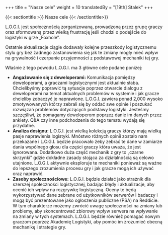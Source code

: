 +++
title = "Nasze cele"
weight = 10
translatedBy = "[19th] Stalek"
+++

{{< sectiontitle >}} Nasze cele {{< /sectiontitle>}}

L.O.G.I. jest społecznością zorganizowaną, prowadzoną przez grupę graczy oraz sformowaną przez wielką frustrację jeśli chodzi o podejście do logistyki w grze „Foxhole”.

Ostatnie aktualizacje ciągle dodawały kolejne przeszkody  logistycznemu stylu gry bez żadnego zastanowienia się jak te zmiany mogły mieć wpływ na grywalność i czerpanie przyjemności z podstawowej mechaniki tej gry.

Właśnie z tego powodu L.O.G.I. ma 3 główne cele podane poniżej:

* **Angażowanie się z deweloperami:** Komunikacja pomiędzy deweloperami, a graczami logistycznymi jest aktualnie słaba. Chcielibyśmy poprawić tą sytuacje poprzez otwarcie dialogu z deweloperami na temat aktualnych problemów w systemie i jak gracze chcieliby zobaczyć je naprawione. L.O.G.I. zawiera ponad 2,000 wysoko zmotywowanych którzy zebrali się by oddać swe opinie i poszukać rozwiązań problemów dotyczących podstawy logistyki. Jesteśmy szczęśliwi, że pomagamy deweloperom poprzez danie im danych przez ankiety. Q&A czy inne podchodzenia do tego tematu wydają się przydatne.
* **Analiza designu:** L.O.G.I. jest wielką kolekcją graczy którzy mają wielką pasje naprawienia logistyki. Mnóstwo różnych opinii zostało nam przekazane i L.O.G.I. będzie pracowało żeby zebrać te dane w zamiarze dania wspólnego głosu dla części graczy która uważa, że jest ignorowana. Dodatkowo duża część mechanik z gry to „czarne skrzynki”  gdzie dokładne zasady stojąca za działalnością są celowo utajnione. L.O.G.I. aktywnie eksploruje te mechaniki ponieważ są ważne do lepszego zrozumienia procesu gry i jak gracze mogą ich używać oraz naprawić.
* **Zasoby społecznościowe:** L.O.G.I. będzie działać jako strażnik dla szerszej społeczności logistycznej, badając błędy i aktualizacje, aby ocenić ich wpływ na rozgrywkę logistyczną. Oceny te będą wykorzystywać dane zebrane od użytkowników serwerów i badaczy i mogą być prezentowane jako ogłoszenia  publiczne  (PSA) na Reddicie. W tym charakterze możemy zwrócić uwagę społeczności na zmiany lub problemy, aby skoncentrować zbiorowy wpływ serwera na wpływanie na zmiany w tych systemach. L.O.G.I. będzie również pomagać nowym graczom poprzez Akademię Logistyki, aby pomóc im zrozumieć obecną mechanikę i strategie gry.
